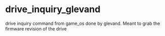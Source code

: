 # drive_inquiry_glevand
drive inquiry command from game_os done by glevand. Meant to grab the firmware revision of the drive
